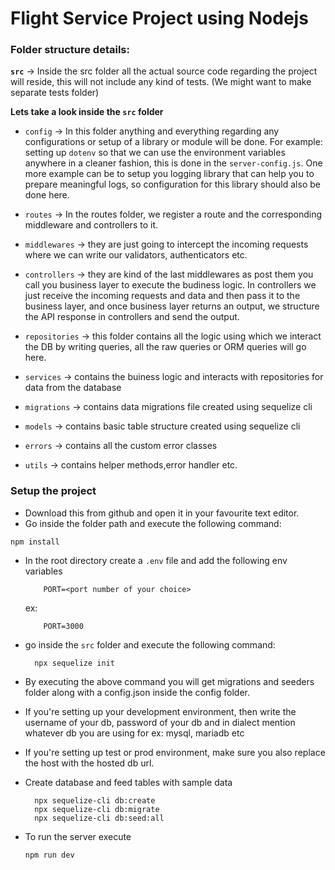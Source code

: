 # Flight Service Project using Nodejs

### Folder structure details:

**`src`** -> Inside the src folder all the actual source code regarding the project will reside, this will not include any kind of tests. (We might want to make separate tests folder)

**Lets take a look inside the `src` folder**

- `config` -> In this folder anything and everything regarding any configurations or setup of a library or module will be done. For example: setting up `dotenv` so that we can use the environment variables anywhere in a cleaner fashion, this is done in the `server-config.js`. One more example can be to setup you logging library that can help you to prepare meaningful logs, so configuration for this library should also be done here.

- `routes` -> In the routes folder, we register a route and the corresponding middleware and controllers to it.

- `middlewares` -> they are just going to intercept the incoming requests where we can write our validators, authenticators etc.

- `controllers` -> they are kind of the last middlewares as post them you call you business layer to execute the budiness logic. In controllers we just receive the incoming requests and data and then pass it to the business layer, and once business layer returns an output, we structure the API response in controllers and send the output.

- `repositories` -> this folder contains all the logic using which we interact the DB by writing queries, all the raw queries or ORM queries will go here.

- `services` -> contains the buiness logic and interacts with repositories for data from the database

- `migrations` -> contains data migrations file created using sequelize cli

- `models` -> contains basic table structure created using sequelize cli

- `errors` -> contains all the custom error classes

- `utils` -> contains helper methods,error handler etc.

### Setup the project

- Download this from github and open it in your favourite text editor.
- Go inside the folder path and execute the following command:

```
npm install
```

- In the root directory create a `.env` file and add the following env variables
  ```
      PORT=<port number of your choice>
  ```
  ex:
  ```
      PORT=3000
  ```
- go inside the `src` folder and execute the following command:

  ```
    npx sequelize init
  ```

- By executing the above command you will get migrations and seeders folder along with a config.json inside the config folder.
- If you're setting up your development environment, then write the username of your db, password of your db and in dialect mention whatever db you are using for ex: mysql, mariadb etc
- If you're setting up test or prod environment, make sure you also replace the host with the hosted db url.

- Create database and feed tables with sample data

  ```
    npx sequelize-cli db:create
    npx sequelize-cli db:migrate
    npx sequelize-cli db:seed:all

  ```

- To run the server execute

  ```
  npm run dev
  ```
